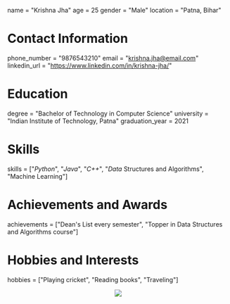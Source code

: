 name = "Krishna Jha"
age = 25
gender = "Male"
location = "Patna, Bihar"

# Contact Information
phone_number = "9876543210"
email = "krishna.jha@email.com"
linkedin_url = "https://www.linkedin.com/in/krishna-jha/"

# Education
degree = "Bachelor of Technology in Computer Science"
university = "Indian Institute of Technology, Patna"
graduation_year = 2021

# Skills
skills = ["*Python*", "*Java*", "*C++*", "*Data* Structures and Algorithms", "Machine Learning"]

# Achievements and Awards
achievements = ["Dean's List every semester", "Topper in Data Structures and Algorithms course"]

# Hobbies and Interests
hobbies = ["Playing cricket", "Reading books", "Traveling"]

<p align="center">
  <a href="https://telegram.me/ab_krishna_uff"><img src="https://user-images.githubusercontent.com/77770753/117139498-f081c400-adc9-11eb-9aaf-f895a54ecc67.gif"></a>
